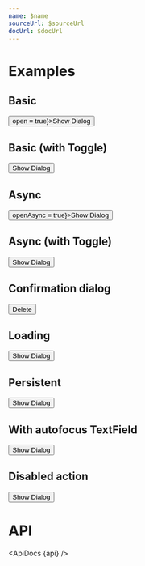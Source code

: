 ```yaml
---
name: $name
sourceUrl: $sourceUrl
docUrl: $docUrl
---
```


<script>
  import { mdiTrashCan } from '@mdi/js';

  import api from '$lib/components/Dialog.svelte?raw&sveld';
  import ApiDocs from '$lib/components/ApiDocs.svelte';

  import Button from '$lib/components/Button.svelte';
  import Dialog from '$lib/components/Dialog.svelte';
  import Preview from '$lib/components/Preview.svelte';
  import TextField from '$lib/components/TextField.svelte';
  import Toggle from '$lib/components/Toggle.svelte';

  let open = false;
  let openAsync = false;
  let loading = false;
</script>

# Examples

## Basic

<Preview>
  <Button on:click={() => open = true}>Show Dialog</Button>
  <Dialog bind:open>
    <div slot="title">Are you sure you want to do that?</div>
    <div slot="actions">
      <Button class="bg-blue-500 text-white hover:bg-blue-600">
        Close
      </Button>
    </div>
  </Dialog>
</Preview>

## Basic (with Toggle)

<Preview>
  <Toggle let:on={open} let:toggle>
    <Button on:click={toggle}>Show Dialog</Button>
    <Dialog {open} on:close={toggle}>
      <div slot="title">Are you sure you want to do that?</div>
      <div slot="actions">
        <Button class="bg-blue-500 text-white hover:bg-blue-600">
          Close
        </Button>
      </div>
    </Dialog>
  </Toggle>
</Preview>

## Async

<Preview>
  <Button on:click={() => openAsync = true}>Show Dialog</Button>
  <Dialog bind:open={openAsync} {loading} persistent={loading}>
    <div slot="title">Are you sure you want to do that?</div>
    <div slot="actions">
      <Button
        on:click={(e) => {
            // Wait for response before closing (done explicitly)
          e.stopPropagation();
          loading = true;
          setTimeout(() => {
            loading = false;
            openAsync = false
          }, 1000)
        }}
        class="bg-blue-500 text-white hover:bg-blue-600"
      >
        Save
      </Button>
      <Button>Cancel</Button>
    </div>
  </Dialog>
</Preview>

## Async (with Toggle)

<Preview>
  <Toggle let:on={open} let:toggleOn let:toggleOff>
    <Button on:click={toggleOn}>Show Dialog</Button>
    <Dialog {open} on:close={toggleOff} {loading} persistent={loading}>
      <div slot="title">Are you sure you want to do that?</div>
      <div slot="actions">
        <Button
          on:click={(e) => {
            // Wait for response before closing (done explicitly)
            e.stopPropagation();
            loading = true;
            setTimeout(() => {
              loading = false;
              toggleOff();
            }, 1000)
          }}
          class="bg-blue-500 text-white hover:bg-blue-600"
        >
          Save
        </Button>
        <Button>Cancel</Button>
      </div>
    </Dialog>
  </Toggle>
</Preview>

## Confirmation dialog

<Preview>
  <Toggle let:on={open} let:toggle>
    <Button icon={mdiTrashCan} on:click={toggle} class="text-red-500">
      Delete
    </Button>
    <Dialog {open} on:close={toggle}>
      <div slot="title">Are you sure?</div>
      <div class="px-6 py-3">
        This will permanently delete the item and can not be undone.
      </div>
      <div slot="actions">
        <Button
          on:click={() => { console.log('Deleting item...') }}
          class="bg-red-500 text-white hover:bg-red-600"
        >
          Yes, delete item
        </Button>
        <Button>Cancel</Button>
      </div>
    </Dialog>
  </Toggle>
</Preview>

## Loading

<Preview>
  <Toggle let:on={open} let:toggle>
    <Button on:click={toggle}>Show Dialog</Button>
    <Dialog {open} on:close={toggle} loading>
      <div slot="title">Are you sure you want to do that?</div>
      <div slot="actions">
        <Button class="bg-blue-500 text-white hover:bg-blue-600">
          Close
        </Button>
      </div>
    </Dialog>
  </Toggle>
</Preview>

## Persistent

<Preview>
  <Toggle let:on={open} let:toggle>
    <Button on:click={toggle}>Show Dialog</Button>
    <Dialog {open} on:close={toggle} persistent>
      <div slot="title">Are you sure you want to do that?</div>
      <div slot="actions">
        <Button class="bg-blue-500 text-white hover:bg-blue-600">Yes</Button>
        <Button>No</Button>
      </div>
    </Dialog>
  </Toggle>
</Preview>

## With autofocus TextField

<Preview>
  <Toggle let:on={open} let:toggle>
    <Button on:click={toggle}>Show Dialog</Button>
    <Dialog {open} on:close={toggle}>
      <div slot="title">How old are you?</div>
      <div class="p-2">
        <TextField label="Age" autofocus />
      </div>
      <div slot="actions">
        <Button class="bg-blue-500 text-white hover:bg-blue-600">OK</Button>
        <Button>Cancel</Button>
      </div>
    </Dialog>
  </Toggle>
</Preview>

## Disabled action

<Preview>
  <Toggle let:on={open} let:toggle>
    <Button on:click={toggle}>Show Dialog</Button>
    <Dialog {open} on:close={toggle}>
      <div slot="title">Are you sure you want to do that?</div>
      <div slot="actions">
        <Button class="bg-blue-500 text-white hover:bg-blue-600" disabled>
          Don't touch
        </Button>
        <Button>
          Close
        </Button>
      </div>
    </Dialog>
  </Toggle>
</Preview>

# API

<ApiDocs {api} />
